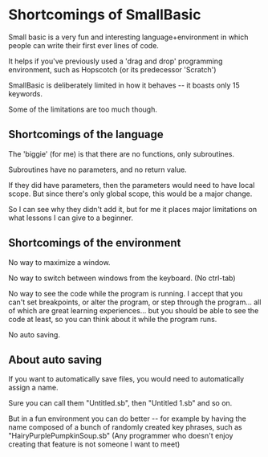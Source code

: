 # Shortcomings of SmallBasic

Small basic is a very fun and interesting language+environment in which people can write their first ever lines of code.

It helps if you've previously used a 'drag and drop' programming environment, such as Hopscotch (or its predecessor 'Scratch')

SmallBasic is deliberately limited in how it behaves -- it boasts only 15 keywords. 

Some of the limitations are too much though. 

## Shortcomings of the language 

The 'biggie' (for me) is that there are no functions, only subroutines. 

Subroutines have no parameters, and no return value. 

If they did have parameters, then the parameters would need to have local scope. But since there's only global scope, this would be a major change.

So I can see why they didn't add it, but for me it places major limitations on what lessons I can give to a beginner. 

## Shortcomings of the environment 

No way to maximize a window. 

No way to switch between windows from the keyboard. (No ctrl-tab)

No way to see the code while the program is running. I accept that you can't set breakpoints, or alter the program, or step through the program... all of which are great learning experiences... but you should be able to see the code at least, so you can think about it while the program runs.

No auto saving. 

## About auto saving

If you want to automatically save files, you would need to automatically assign a name. 

Sure you can call them "Untitled.sb", then "Untitled 1.sb" and so on. 

But in a fun environment you can do better -- for example by having the name composed of a bunch of randomly created key phrases, such as "HairyPurplePumpkinSoup.sb" (Any programmer who doesn't enjoy creating that feature is not someone I want to meet)

